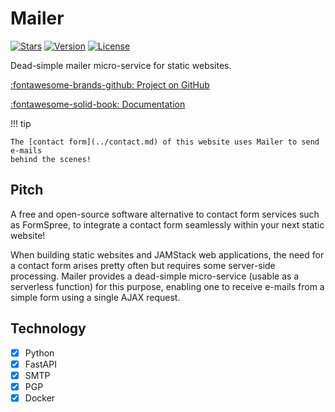 # Mailer

[![Stars](https://img.shields.io/github/stars/rclement/mailer)](https://github.com/rclement/mailer "Stars")
[![Version](https://img.shields.io/github/tag/rclement/mailer.svg)](https://github.com/rclement/mailer/releases/latest "Version")
[![License](https://img.shields.io/github/license/rclement/mailer)](https://github.com/rclement/mailer/blob/master/LICENSE "License")

Dead-simple mailer micro-service for static websites.

[:fontawesome-brands-github: Project on GitHub][repository]

[:fontawesome-solid-book: Documentation][documentation]

!!! tip

    The [contact form](../contact.md) of this website uses Mailer to send e-mails
    behind the scenes!

## Pitch

A free and open-source software alternative to contact form services such as FormSpree,
to integrate a contact form seamlessly within your next static website!

When building static websites and JAMStack web applications, the need for a contact
form arises pretty often but requires some server-side processing. Mailer provides
a dead-simple micro-service (usable as a serverless function) for this purpose,
enabling one to receive e-mails from a simple form using a single AJAX request.

## Technology

- [x] Python
- [x] FastAPI
- [x] SMTP
- [x] PGP
- [x] Docker

[repository]: https://github.com/rclement/mailer "GitHub Repository"
[documentation]: https://rclement.github.io/mailer/ "Documentation"
